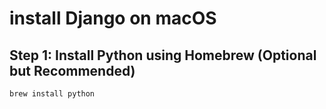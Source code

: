 # install Django on macOS
## Step 1: Install Python using Homebrew (Optional but Recommended)

```bash
brew install python
```
